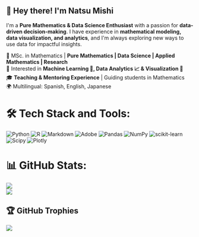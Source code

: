 ## 👋 Hey there! I'm Natsu Mishi

I'm a **Pure Mathematics & Data Science Enthusiast** with a passion for **data-driven decision-making**.  I have experience in **mathematical modeling, data visualization, and analytics**, and I'm always exploring new ways to use data for impactful insights.  

🔢 MSc. in Mathematics | **Pure Mathematics | Data Science | Applied Mathematics | Research**  
🧠 Interested in **Machine Learning 🤖, Data Analytics 📈 & Visualization 🎨**  
🎓 **Teaching & Mentoring Experience** | Guiding students in Mathematics   
🌍 Multilingual: Spanish, English, Japanese

# 🛠️ Tech Stack and Tools:
![Python](https://img.shields.io/badge/python-3670A0?style=for-the-badge&logo=python&logoColor=ffdd54) ![R](https://img.shields.io/badge/r-%23276DC3.svg?style=for-the-badge&logo=r&logoColor=white) ![Markdown](https://img.shields.io/badge/markdown-%23000000.svg?style=for-the-badge&logo=markdown&logoColor=white) ![Adobe](https://img.shields.io/badge/adobe-%23FF0000.svg?style=for-the-badge&logo=adobe&logoColor=white) ![Pandas](https://img.shields.io/badge/pandas-%23150458.svg?style=for-the-badge&logo=pandas&logoColor=white) ![NumPy](https://img.shields.io/badge/numpy-%23013243.svg?style=for-the-badge&logo=numpy&logoColor=white) ![scikit-learn](https://img.shields.io/badge/scikit--learn-%23F7931E.svg?style=for-the-badge&logo=scikit-learn&logoColor=white) ![Scipy](https://img.shields.io/badge/SciPy-%230C55A5.svg?style=for-the-badge&logo=scipy&logoColor=%white) ![Plotly](https://img.shields.io/badge/Plotly-%233F4F75.svg?style=for-the-badge&logo=plotly&logoColor=white)

# 📊 GitHub Stats:
![](https://github-readme-stats.vercel.app/api?username=natsushimazaki&theme=dark&hide_border=false&include_all_commits=false&count_private=false)<br/>
![](https://github-readme-streak-stats.herokuapp.com/?user=natsushimazaki&theme=dark&hide_border=false)<br/>

## 🏆 GitHub Trophies
![](https://github-profile-trophy.vercel.app/?username=natsushimazaki&theme=radical&no-frame=false&no-bg=true&margin-w=4)
